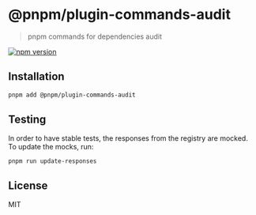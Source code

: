# @pnpm/plugin-commands-audit

> pnpm commands for dependencies audit

[![npm version](https://img.shields.io/npm/v/@pnpm/plugin-commands-audit.svg)](https://www.npmjs.com/package/@pnpm/plugin-commands-audit)

## Installation

```sh
pnpm add @pnpm/plugin-commands-audit
```

## Testing

In order to have stable tests, the responses from the registry are mocked.
To update the mocks, run:

```
pnpm run update-responses
```

## License

MIT
